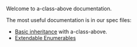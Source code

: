 Welcome to a-class-above documentation.

The most useful documentation is in our spec files:

 * [Basic inheritance](spec/a_class_above_spec.html) with a-class-above.
 * [Extendable Enumerables](spec/extendable_enumerables_spec.html)